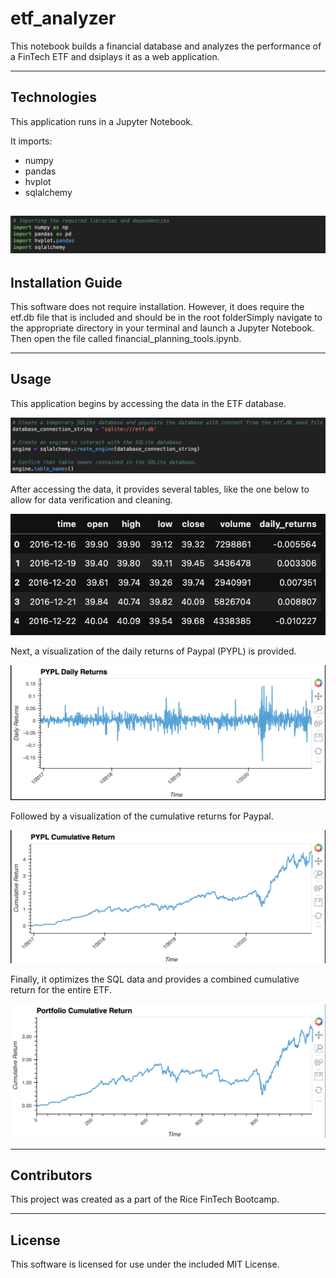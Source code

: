 # etf_analyzer

This notebook builds a financial database and analyzes the performance of a FinTech ETF and dsiplays it as a web application.

---

## Technologies

This application runs in a Jupyter Notebook.  

It imports:
- numpy
- pandas
- hvplot
- sqlalchemy

![](img/1.png)
---

## Installation Guide

This software does not require installation.  However, it does require the etf.db file that is included and should be in the root folderSimply navigate to the appropriate directory in your terminal and launch a Jupyter Notebook.  Then open the file called financial_planning_tools.ipynb.

---

## Usage

This application begins by accessing the data in the ETF database.

![](img/2.png)

After accessing the data, it provides several tables, like the one below to allow for data verification and cleaning.

![](img/3.png)

Next, a visualization of the daily returns of Paypal (PYPL) is provided.

![](img/4.png)

Followed by a visualization of the cumulative returns for Paypal.

![](img/5.png)

Finally, it optimizes the SQL data and provides a combined cumulative return for the entire ETF.

![](img/6.png)

---

## Contributors

This project was created as a part of the Rice FinTech Bootcamp.

---

## License

This software is licensed for use under the included MIT License.
